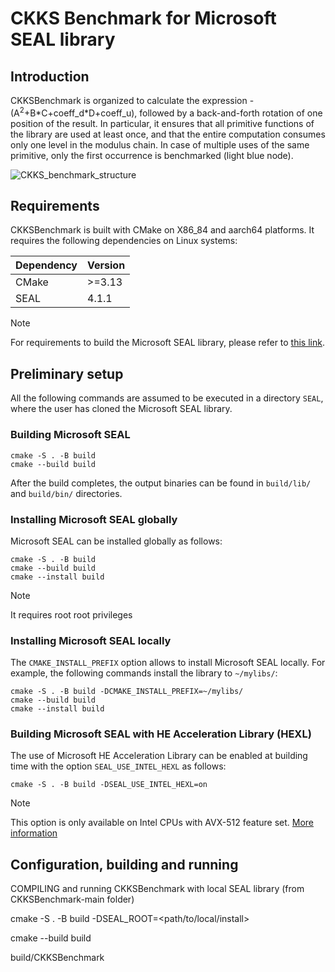 # CKKS Benchmark for Microsoft SEAL library 


## Introduction

CKKSBenchmark is organized to calculate the expression -(A<sup>2</sup>+B\*C+coeff_d\*D+coeff_u), followed by a back-and-forth rotation of one position of the result. In particular, it ensures that all primitive functions of the library are used at least once, and that the entire computation consumes only one level in the modulus chain. In case of multiple uses of the same primitive, only the first occurrence is benchmarked (light blue node).

![CKKS_benchmark_structure](https://github.com/massidonati/CKKSBenchmark/assets/2460195/d750419a-a9c6-4a2b-a55d-283869e7d028)



## Requirements

CKKSBenchmark is built with CMake on X86_84 and aarch64 platforms. It requires the following dependencies on Linux systems:

|  Dependency  |  Version  |
|--------------|-----------|
| CMake        | >=3.13    |
| SEAL         | 4.1.1     |



> [!NOTE]
> For requirements to build the Microsoft SEAL library, please refer to [this link](https://github.com/microsoft/SEAL#requirements).

## Preliminary setup 

All the following commands are assumed to be executed in a directory `SEAL`, where the user has cloned the Microsoft SEAL library.

### Building Microsoft SEAL
```
cmake -S . -B build
cmake --build build
```
After the build completes, the output binaries can be found in `build/lib/` and `build/bin/` directories.

### Installing Microsoft SEAL globally
Microsoft SEAL can be installed globally as follows:
```
cmake -S . -B build
cmake --build build
cmake --install build
```
> [!NOTE]
> It requires root root privileges

### Installing Microsoft SEAL locally
The `CMAKE_INSTALL_PREFIX` option allows to install Microsoft SEAL locally. 
For example, the following commands install the library to `~/mylibs/`:
```
cmake -S . -B build -DCMAKE_INSTALL_PREFIX=~/mylibs/
cmake --build build
cmake --install build
```

### Building Microsoft SEAL with HE Acceleration Library (HEXL) 
The use of Microsoft HE Acceleration Library can be enabled at building time with the option `SEAL_USE_INTEL_HEXL` as follows:
```
cmake -S . -B build -DSEAL_USE_INTEL_HEXL=on
```
> [!NOTE]
> This option is only available on Intel CPUs with AVX-512 feature set. [More information](https://github.com/intel/hexl/blob/development/README.md)

## Configuration, building and running

COMPILING and running CKKSBenchmark with local SEAL library (from CKKSBenchmark-main folder)

cmake -S . -B build -DSEAL_ROOT=<path/to/local/install>

cmake --build build

build/CKKSBenchmark
